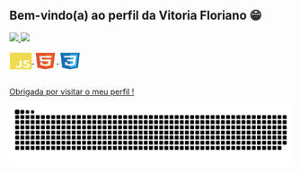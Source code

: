 ## Bem-vindo(a) ao perfil da Vitoria Floriano 😁

 <div>
   <a href="https://github.com/Vitoria-Floriano">
   <img height="180em" src="https://github-readme-stats.vercel.app/api?username=Vitoria-Floriano&show_icons=true&theme=tokyonight&include_all_commits=true&count_private=true"/>
   <img height="180em" src="https://github-readme-stats.vercel.app/api/top-langs/?username=Vitoria-Floriano&layout=compact&langs_count=6&theme=tokyonight"/>

</div>
<div style="display: inline_block"><br>
  <img align="center" alt="Js" height="30" width="40" src="https://raw.githubusercontent.com/devicons/devicon/master/icons/javascript/javascript-plain.svg">
  <img align="center" alt="HTML" height="30" width="40" src="https://raw.githubusercontent.com/devicons/devicon/master/icons/html5/html5-original.svg">
  <img align="center" alt="CSS" height="30" width="40" src="https://raw.githubusercontent.com/devicons/devicon/master/icons/css3/css3-original.svg">
</div>
 
 <br>
 
 Obrigada por visitar o meu perfil !
 
<div> 

  
 
  ![Snake animation](https://github.com/Vitoria-Floriano/Vitoria-Floriano/blob/output/github-contribution-grid-snake.svg)

</div>
